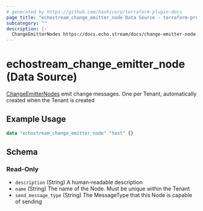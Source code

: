 ```yaml
---
# generated by https://github.com/hashicorp/terraform-plugin-docs
page_title: "echostream_change_emitter_node Data Source - terraform-provider-echostream"
subcategory: ""
description: |-
  ChangeEmitterNodes https://docs.echo.stream/docs/change-emitter-node emit change messages. One per Tenant, automatically created when the Tenant is created
---
```


# echostream_change_emitter_node (Data Source)

[ChangeEmitterNodes](https://docs.echo.stream/docs/change-emitter-node) emit change messages. One per Tenant, automatically created when the Tenant is created

## Example Usage

```terraform
data "echostream_change_emitter_node" "test" {}
```

<!-- schema generated by tfplugindocs -->
## Schema

### Read-Only

- `description` (String) A human-readable description
- `name` (String) The name of the Node. Must be unique within the Tenant
- `send_message_type` (String) The MessageType that this Node is capable of sending


